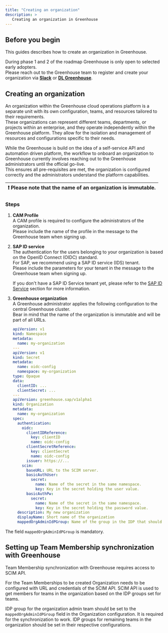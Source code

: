 ```yaml
---
title: "Creating an organization"
description: >
   Creating an organization in Greenhouse
---
```


## Before you begin

This guides describes how to create an organization in Greenhouse. 

During phase 1 and 2 of the roadmap Greenhouse is only open to selected early adopters.  
Please reach out to the Greenhouse team to register and create your organization via [**Slack**](https://convergedcloud.slack.com/archives/C04Q0QM40KF) or [**DL Greenhouse**](https://profiles.wdf.sap.corp/groups/651c1087132d08d3d8fac2e5/users).

## Creating an organization

An organization within the Greenhouse cloud operations platform is a separate unit with its own configuration, teams, and resources tailored to their requirements.  
These organizations can represent different teams, departments, or projects within an enterprise, and they operate independently within the Greenhouse platform.
They allow for the isolation and management of resources and configurations specific to their needs.

While the Greenhouse is build on the idea of a self-service API and automation driven platform, the workflow to onboard an organization to Greenhouse
currently involves reaching out to the Greenhouse administrators until the official go-live.  
This ensures all pre-requisites are met, the organization is configured correctly and the administrators understand the platform capabilities.

| :exclamation: Please note that the name of an organization is immutable. |
|--------------------------------------------------------------------------|

### Steps

1. **CAM Profile**  
   A CAM profile is required to configure the administrators of the organization.  
   Please include the name of the profile in the message to the Greenhouse team when signing up.


2. **SAP ID service**  
   The authentication for the users belonging to your organization is based on the OpenID Connect (OIDC) standard.  
   For SAP, we recommend using a SAP ID service (IDS) tenant.  
   Please include the parameters for your tenant in the message to the Greenhouse team when signing up.

   If you don't have a SAP ID Service tenant yet, please refer to the [SAP ID Service](/docs/user-guides/organization/sap-id) section for more information.


3. **Greenhouse organization**  
   A Greenhouse administrator applies the following configuration to the central Greenhouse cluster.  
   Bear in mind that the name of the organization is immutable and will be part of all URLs.

   ```yaml
   apiVersion: v1
   kind: Namespace
   metadata:
     name: my-organization
   ---
   apiVersion: v1
   kind: Secret
   metadata:
     name: oidc-config
     namespace: my-organization
   type: Opaque
   data:
     clientID: ...
     clientSecret: ...
   ---
   apiVersion: greenhouse.sap/v1alpha1
   kind: Organization
   metadata:
     name: my-organization
   spec:
     authentication:
       oidc:
         clientIDReference:
           key: clientID
           name: oidc-config
         clientSecretReference:
           key: clientSecret
           name: oidc-config
         issuer: https://...
       scim:
         baseURL: URL to the SCIM server.
         basicAuthUser:
           secret:
             name: Name of the secret in the same namespace.
             key: Key in the secret holding the user value.
         basicAuthPw:
           secret:
             name: Name of the secret in the same namespace.
             key: Key in the secret holding the password value.
     description: My new organization
     displayName: Short name of the organization
     mappedOrgAdminIdPGroup: Name of the group in the IDP that should be mapped to the organization admin role.
   ```

The field `mappedOrgAdminIdPGroup` is mandatory.

## Setting up Team Membership synchronization with Greenhouse
   Team Membership synchronization with Greenhouse requires access to SCIM API.

   For the Team Memberships to be created Organization needs to be configured with URL and credentials of the SCIM API. SCIM API is used to get members for teams in the organization based on the IDP groups set for teams.

   IDP group for the organization admin team should be set to the `mappedOrgAdminIdPGroup` field in the Organization configuration. It is required for the synchronization to work. IDP groups for remaining teams in the organization should be set in their respective configurations.

